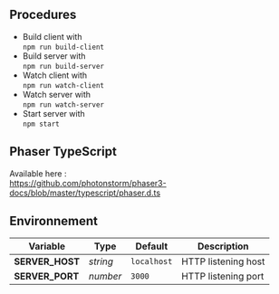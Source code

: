 ## Procedures
* Build client with   
    `npm run build-client`
* Build server with   
    `npm run build-server`
* Watch client with   
    `npm run watch-client`
* Watch server with   
    `npm run watch-server`
* Start server with   
    `npm start`

## Phaser TypeScript
Available here :   
https://github.com/photonstorm/phaser3-docs/blob/master/typescript/phaser.d.ts   

## Environnement
| Variable        | Type     | Default     | Description         |
|-----------------|----------|-------------|---------------------|
| **SERVER_HOST** | *string* | `localhost` | HTTP listening host |
| **SERVER_PORT** | *number* | `3000`      | HTTP listening port |